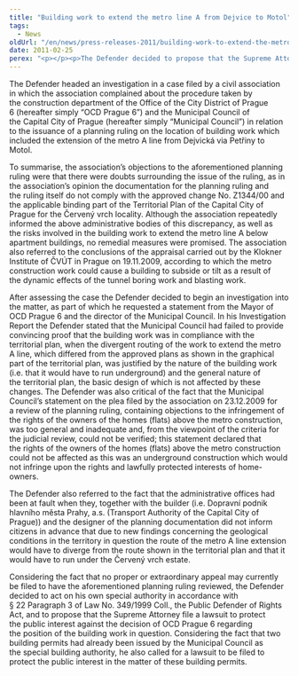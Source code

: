 ```yaml
---
title: "Building work to extend the metro line A from Dejvice to Motol"
tags:
  - News
oldUrl: "/en/news/press-releases-2011/building-work-to-extend-the-metro-line-a-from-dejvice-to-motol/"
date: 2011-02-25
perex: "<p></p><p>The Defender decided to propose that the Supreme Attorney file a lawsuit to protect the public interest against the decision of Office of the City District of Prague 6 regarding the position of the building work which included the extension of the metro A line.</p>"
---
```


<!-- imported from the old website -->

<p>The Defender headed an investigation in a case filed by a civil association in which the association complained about the procedure taken by the construction department of the Office of the City District of Prague 6 (hereafter simply “OCD Prague 6”) and the Municipal Council of the Capital City of Prague (hereafter simply “Municipal Council”) in relation to the issuance of a planning ruling on the location of building work which included the extension of the metro A line from Dejvická via Petřiny to Motol.</p><p>To summarise, the association’s objections to the aforementioned planning ruling were that there were doubts surrounding the issue of the ruling, as in the association’s opinion the documentation for the planning ruling and the ruling itself do not comply with the approved change No. Z1344/00 and the applicable binding part of the Territorial Plan of the Capital City of Prague for the Červený vrch locality. Although the association repeatedly informed the above administrative bodies of this discrepancy, as well as the risks involved in the building work to extend the metro line A below apartment buildings, no remedial measures were promised. The association also referred to the conclusions of the appraisal carried out by the Klokner Institute of ČVÚT in Prague on 19.11.2009, according to which the metro construction work could cause a building to subside or tilt as a result of the dynamic effects of the tunnel boring work and blasting work. </p><p>After assessing the case the Defender decided to begin an investigation into the matter, as part of which he requested a statement from the Mayor of OCD Prague 6 and the director of the Municipal Council. In his Investigation Report the Defender stated that the Municipal Council had failed to provide convincing proof that the building work was in compliance with the territorial plan, when the divergent routing of the work to extend the metro A line, which differed from the approved plans as shown in the graphical part of the territorial plan, was justified by the nature of the building work (i.e. that it would have to run underground) and the general nature of the territorial plan, the basic design of which is not affected by these changes. The Defender was also critical of the fact that the Municipal Council’s statement on the plea filed by the association on 23.12.2009 for a review of the planning ruling, containing objections to the infringement of the rights of the owners of the homes (flats) above the metro construction, was too general and inadequate and, from the viewpoint of the criteria for the judicial review, could not be verified; this statement declared that the rights of the owners of the homes (flats) above the metro construction could not be affected as this was an underground construction which would not infringe upon the rights and lawfully protected interests of home-owners. </p><p>The Defender also referred to the fact that the administrative offices had been at fault when they, together with the builder (i.e. Dopravní podnik hlavního města Prahy, a.s. (Transport Authority of the Capital City of Prague)) and the designer of the planning documentation did not inform citizens in advance that due to new findings concerning the geological conditions in the territory in question the route of the metro A line extension would have to diverge from the route shown in the territorial plan and that it would have to run under the Červený vrch estate. </p><p>Considering the fact that no proper or extraordinary appeal may currently be filed to have the aforementioned planning ruling reviewed, the Defender decided to act on his own special authority in accordance with § 22 Paragraph 3 of Law No. 349/1999 Coll., the Public Defender of Rights Act, and to propose that the Supreme Attorney file a lawsuit to protect the public interest against the decision of OCD Prague 6 regarding the position of the building work in question. Considering the fact that two building permits had already been issued by the Municipal Council as the special building authority, he also called for a lawsuit to be filed to protect the public interest in the matter of these building permits.</p>
